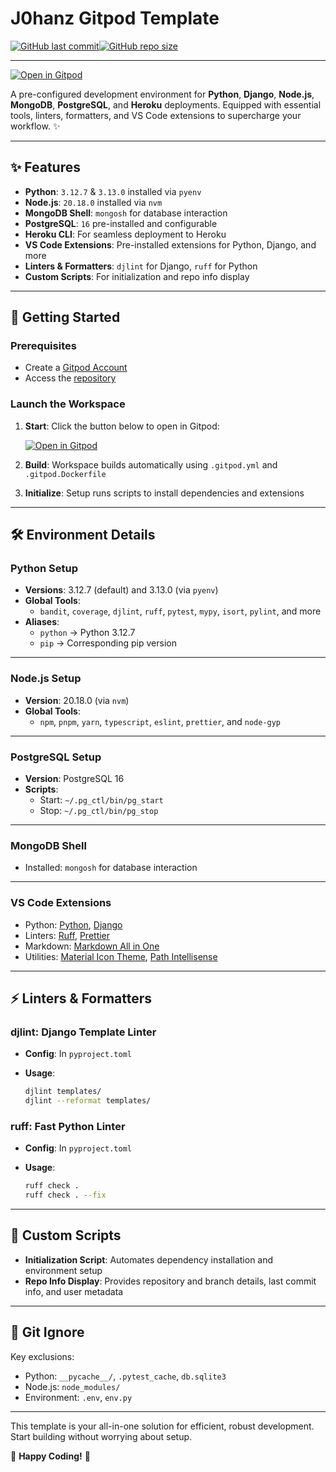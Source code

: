 # J0hanz Gitpod Template

[![GitHub last commit](https://img.shields.io/github/last-commit/j0hanz/j0hanz-gitpod-template)](https://github.com/j0hanz/j0hanz-gitpod-template/commits/main)[![GitHub repo size](https://img.shields.io/github/repo-size/j0hanz/j0hanz-gitpod-template)](https://github.com/j0hanz/j0hanz-gitpod-template)

---

[![Open in Gitpod](https://gitpod.io/button/open-in-gitpod.svg)](https://gitpod.io/#https://github.com/j0hanz/j0hanz-gitpod-template)

A pre-configured development environment for **Python**, **Django**, **Node.js**, **MongoDB**, **PostgreSQL**, and **Heroku** deployments. Equipped with essential tools, linters, formatters, and VS Code extensions to supercharge your workflow. ✨

---

## ✨ Features

- **Python**: `3.12.7` & `3.13.0` installed via `pyenv`
- **Node.js**: `20.18.0` installed via `nvm`
- **MongoDB Shell**: `mongosh` for database interaction
- **PostgreSQL**: `16` pre-installed and configurable
- **Heroku CLI**: For seamless deployment to Heroku
- **VS Code Extensions**: Pre-installed extensions for Python, Django, and more
- **Linters & Formatters**: `djlint` for Django, `ruff` for Python
- **Custom Scripts**: For initialization and repo info display

---

## 🚀 Getting Started

### Prerequisites

- Create a [Gitpod Account](https://www.gitpod.io/)
- Access the [repository](https://github.com/j0hanz/j0hanz-gitpod-template)

### Launch the Workspace

1. **Start**: Click the button below to open in Gitpod:

   [![Open in Gitpod](https://gitpod.io/button/open-in-gitpod.svg)](https://gitpod.io/#https://github.com/j0hanz/j0hanz-gitpod-template)

2. **Build**: Workspace builds automatically using `.gitpod.yml` and `.gitpod.Dockerfile`
3. **Initialize**: Setup runs scripts to install dependencies and extensions

---

## 🛠 Environment Details

### Python Setup

- **Versions**: 3.12.7 (default) and 3.13.0 (via `pyenv`)
- **Global Tools**:
  - `bandit`, `coverage`, `djlint`, `ruff`, `pytest`, `mypy`, `isort`, `pylint`, and more
- **Aliases**:
  - `python` → Python 3.12.7
  - `pip` → Corresponding pip version

---

### Node.js Setup

- **Version**: 20.18.0 (via `nvm`)
- **Global Tools**:
  - `npm`, `pnpm`, `yarn`, `typescript`, `eslint`, `prettier`, and `node-gyp`

---

### PostgreSQL Setup

- **Version**: PostgreSQL 16
- **Scripts**:
  - Start: `~/.pg_ctl/bin/pg_start`
  - Stop: `~/.pg_ctl/bin/pg_stop`

---

### MongoDB Shell

- Installed: `mongosh` for database interaction

---

### VS Code Extensions

- Python: [Python](https://marketplace.visualstudio.com/items?itemName=ms-python.python), [Django](https://marketplace.visualstudio.com/items?itemName=batisteo.vscode-django)
- Linters: [Ruff](https://marketplace.visualstudio.com/items?itemName=charliermarsh.ruff), [Prettier](https://marketplace.visualstudio.com/items?itemName=esbenp.prettier-vscode)
- Markdown: [Markdown All in One](https://marketplace.visualstudio.com/items?itemName=yzhang.markdown-all-in-one)
- Utilities: [Material Icon Theme](https://marketplace.visualstudio.com/items?itemName=PKief.material-icon-theme), [Path Intellisense](https://marketplace.visualstudio.com/items?itemName=christian-kohler.path-intellisense)

---

## ⚡ Linters & Formatters

### **djlint**: Django Template Linter

- **Config**: In `pyproject.toml`
- **Usage**:

  ```bash
  djlint templates/
  djlint --reformat templates/
  ```

### **ruff**: Fast Python Linter

- **Config**: In `pyproject.toml`
- **Usage**:

  ```bash
  ruff check .
  ruff check . --fix
  ```

---

## 📜 Custom Scripts

- **Initialization Script**: Automates dependency installation and environment setup
- **Repo Info Display**: Provides repository and branch details, last commit info, and user metadata

---

## 📄 Git Ignore

Key exclusions:

- Python: `__pycache__/`, `.pytest_cache`, `db.sqlite3`
- Node.js: `node_modules/`
- Environment: `.env`, `env.py`

---

This template is your all-in-one solution for efficient, robust development. Start building without worrying about setup.

🚀 **Happy Coding!** 🚀
